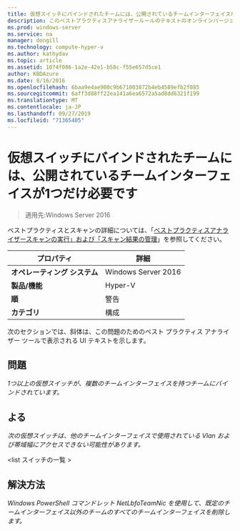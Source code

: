 ```yaml
---
title: 仮想スイッチにバインドされたチームには、公開されているチームインターフェイスが1つだけ必要です
description: このベストプラクティスアナライザールールのテキストのオンラインバージョン。
ms.prod: windows-server
ms.service: na
manager: dongill
ms.technology: compute-hyper-v
ms.author: kathydav
ms.topic: article
ms.assetid: 1074f086-1a2e-42e1-b58c-f55e657d5ce1
author: KBDAzure
ms.date: 8/16/2016
ms.openlocfilehash: 6baa9e4ae900c9b671003872b4eb4589efb2f085
ms.sourcegitcommit: 6aff3d88ff22ea141a6ea6572a5ad8dd6321f199
ms.translationtype: MT
ms.contentlocale: ja-JP
ms.lasthandoff: 09/27/2019
ms.locfileid: "71365405"
---
```

# <a name="a-team-bound-to-a-virtual-switch-should-only-have-one-exposed-team-interface"></a>仮想スイッチにバインドされたチームには、公開されているチームインターフェイスが1つだけ必要です

>適用先:Windows Server 2016

ベストプラクティスとスキャンの詳細については、「[ベストプラクティスアナライザースキャンの実行」および「スキャン結果の管理](https://go.microsoft.com/fwlink/p/?LinkID=223177)」を参照してください。  
  
|プロパティ|詳細|
|-|-|  
|**オペレーティング システム**|Windows Server 2016|  
|**製品/機能**|Hyper-V|  
|**順**|警告|  
|**カテゴリ**|構成|  
  
次のセクションでは、斜体は、この問題のためのベスト プラクティス アナライザー ツールで表示される UI テキストを示します。  
  
## <a name="issue"></a>**問題**  
*1つ以上の仮想スイッチが、複数のチームインターフェイスを持つチームにバインドされています。*  
  
## <a name="impact"></a>**よる**  
*次の仮想スイッチは、他のチームインターフェイスで使用されている Vlan および帯域幅にアクセスできない可能性があります。*  
  
\<list スイッチの一覧 >  
  
## <a name="resolution"></a>**解決方法**  
*Windows PowerShell コマンドレット NetLbfoTeamNic を使用して、既定のチームインターフェイス以外のチームのすべてのチームインターフェイスを削除します。*  
  


